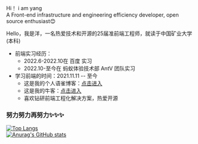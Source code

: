 Hi！  i am yang<br>
A Front-end infrastructure and engineering efficiency developer, open source enthusiast😊 

Hello，我是洋，一名热爱技术和开源的25届准前端工程师，就读于中国矿业大学(本科)

- 前端实习经历：
     - 2022.6-2022.10在 百度 实习
     - 2022.10-至今在 蚂蚁体验技术部 AntV 团队实习<br>
- 学习前端的时间：2021.11.11 -- 至今<br>
  - 这是我的个人语雀博客：[点击进入](https://www.yuque.com/boyyang) <br>
  - 这是我的牛客：[点击进入](https://www.nowcoder.com/users/278046557)<br>
  - 喜欢钻研前端工程化解决方案，热爱开源<br>

### 努力努力再努力✨✨✨
[![Top Langs](https://github-readme-stats.vercel.app/api/top-langs/?username=BoyYangZai&layout=compact&title_color=007bff&text_color=e7e7e7&icon_color=007bff&bg_color=171c28)](https://github.com/anuraghazra/github-readme-stats)
<br>
[![Anurag's GitHub stats](https://github-readme-stats.vercel.app/api?username=BoyYangZai&show_icons=true&title_color=007bff&text_color=e7e7e7&icon_color=007bff&bg_color=171c28)](https://github.com/anuraghazra/github-readme-stats)
